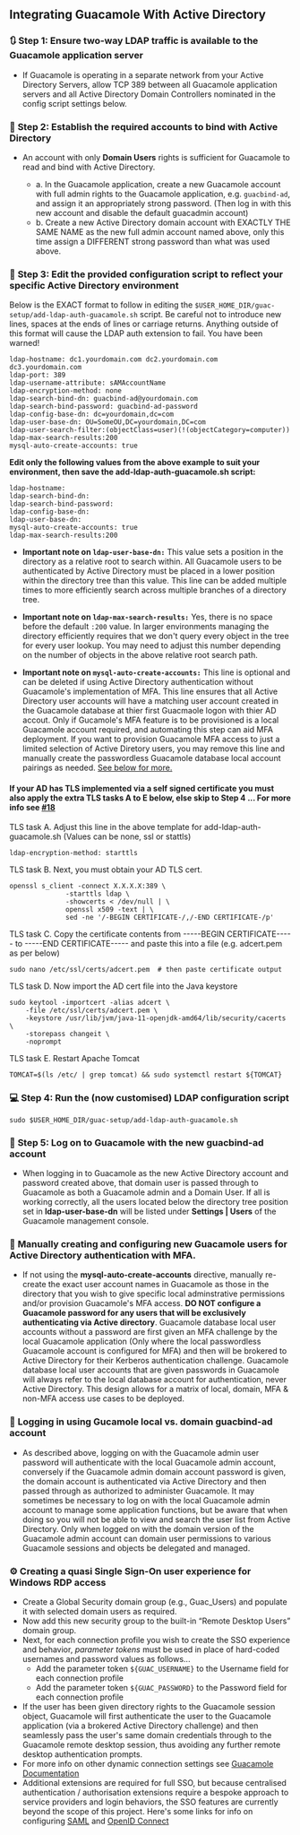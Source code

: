 ## Integrating Guacamole With Active Directory

### :arrows_clockwise: **Step 1: Ensure two-way LDAP traffic is available to the Guacamole application server**

- If Guacamole is operating in a separate network from your Active Directory Servers, allow TCP 389 between all Guacamole application servers and all Active Directory Domain Controllers nominated in the config script settings below.

### :key: **Step 2: Establish the required accounts to bind with Active Directory**

- An account with only **Domain Users** rights is sufficient for Guacamole to read and bind with Active Directory. 

   - a. In the Guacamole application, create a new Guacamole account with full admin rights to the Guacamole application, e.g. `guacbind-ad`, and assign it an appropriately strong password. (Then log in with this new account and disable the default guacadmin account)
   - b. Create a new Active Directory domain account with EXACTLY THE SAME NAME as the new full admin account named above, only this time assign a DIFFERENT strong password than what was used above. 

### :pencil: **Step 3: Edit the provided configuration script to reflect your specific Active Directory environment**

Below is the EXACT format to follow in editing the `$USER_HOME_DIR/guac-setup/add-ldap-auth-guacamole.sh` script. Be careful not to introduce new lines, spaces at the ends of lines or carriage returns. Anything outside of this format will cause the LDAP auth extension to fail. You have been warned! 

```
ldap-hostname: dc1.yourdomain.com dc2.yourdomain.com dc3.yourdomain.com
ldap-port: 389
ldap-username-attribute: sAMAccountName
ldap-encryption-method: none
ldap-search-bind-dn: guacbind-ad@yourdomain.com
ldap-search-bind-password: guacbind-ad-password
ldap-config-base-dn: dc=yourdomain,dc=com
ldap-user-base-dn: OU=SomeOU,DC=yourdomain,DC=com
ldap-user-search-filter:(objectClass=user)(!(objectCategory=computer))
ldap-max-search-results:200
mysql-auto-create-accounts: true
```

**Edit only the following values from the above example to suit your environment, then save the add-ldap-auth-guacamole.sh script:**

```
ldap-hostname:
ldap-search-bind-dn:
ldap-search-bind-password:
ldap-config-base-dn:
ldap-user-base-dn:
mysql-auto-create-accounts: true
ldap-max-search-results:200
```

- **Important note on `ldap-user-base-dn:`** This value sets a position in the directory as a relative root to search within. All Guacamole users to be authenticated by Active Directory must be placed in a lower position within the directory tree than this value. This line can be added multiple times to more efficiently search across multiple branches of a directory tree.

- **Important note on `ldap-max-search-results:`** Yes, there is no space before the default `:200` value. In larger environments managing the directory efficiently requires that we don't query every object in the tree for every user lookup. You may need to adjust this number depending on the number of objects in the above relative root search path.

- **Important note on `mysql-auto-create-accounts:`** This line is optional and can be deleted if using Active Directory authentication without Guacamole's implementation of MFA. This line ensures that all Active Directory user accounts will have a matching user account created in the Guacamole database at thier first Guacmaole logon with thier AD accout. Only if Gucamole's MFA feature is to be provisioned is a local Guacamole account required, and automating this step can aid MFA deployment. If you want to provision Guacamole MFA access to just a limited selection of Active Diretory users, you may remove this line and manually create the passwordless Guacamole database local account pairings as needed. [See below for more.](https://github.com/antoinet/Guacamole-Installer/blob/main/ACTIVE-DIRECTORY-HOW-TO.md#busts_in_silhouette-manually-creating-and-configuring-new-guacamole-users-for-active-directory-authentication-with-mfa) 

#### If your AD has TLS implemented via a self signed certificate you must also apply the extra TLS tasks A to E below, else skip to Step 4 ... For more info see [#18](https://github.com/itiligent/Guacamole-Install/issues/18)

TLS task A. Adjust this line in the above template for add-ldap-auth-guacamole.sh (Values can be none, ssl or stattls) 
```
ldap-encryption-method: starttls 
```
TLS task B. Next, you must obtain your AD TLS cert. 
```
openssl s_client -connect X.X.X.X:389 \
              -starttls ldap \
              -showcerts < /dev/null | \
              openssl x509 -text | \
              sed -ne '/-BEGIN CERTIFICATE-/,/-END CERTIFICATE-/p'
```
TLS task C. Copy the certificate contents from -----BEGIN CERTIFICATE----- to -----END CERTIFICATE----- and paste this into a file (e.g. adcert.pem as per below)
```
sudo nano /etc/ssl/certs/adcert.pem  # then paste certificate output
```

TLS task D. Now import the AD cert file into the Java keystore
```
sudo keytool -importcert -alias adcert \
	-file /etc/ssl/certs/adcert.pem \
	-keystore /usr/lib/jvm/java-11-openjdk-amd64/lib/security/cacerts \
	-storepass changeit \
	-noprompt
```
TLS task E. Restart Apache Tomcat
````
TOMCAT=$(ls /etc/ | grep tomcat) && sudo systemctl restart ${TOMCAT}
````

### :computer: **Step 4: Run the (now customised) LDAP configuration script**

```shell
sudo $USER_HOME_DIR/guac-setup/add-ldap-auth-guacamole.sh
```



### :door: **Step 5: Log on to Guacamole with the new guacbind-ad account**

- When logging in to Guacamole as the new Active Directory account and password created above, that domain user is passed through to Guacamole as both a Guacamole admin and a Domain User. If all is working correctly, all the users located below the directory tree position set in **ldap-user-base-dn** will be listed under **Settings | Users** of the Guacamole management console.

### :busts_in_silhouette: **Manually creating and configuring new Guacamole users for Active Directory authentication with MFA.**

- If not using the **mysql-auto-create-accounts** directive, manually re-create the exact user account names in Guacamole as those in the directory that you wish to give specific local adminstrative permissions and/or provision Guacamole's MFA access. **DO NOT configure a Guacamole password for any users that will be exclusively authenticating via Active directory**. Guacamole database local user accounts without a password are first given an MFA challenge by the local Guacamole application (Only where the local passwordless Guacamole account is configured for MFA) and then will be brokered to Active Directory for their Kerberos authentication challenge. Guacamole database local user accounts that are given passwords in Guacamole will always refer to the local database account for authentication, never Active Directory. This design allows for a matrix of local, domain, MFA & non-MFA access use cases to be deployed.

### :key: **Logging in using Gucamole local vs. domain guacbind-ad account**

- As described above, logging on with the Guacamole admin user password will authenticate with the local Guacamole admin account, conversely if the Guacamole admin domain account password is given, the domain account is authenticated via Active Directory and then passed through as authorized to administer Guacamole. It may sometimes be necessary to log on with the local Guacamole admin account to manage some application functions, but be aware that when doing so you will not be able to view and search the user list from Active Directory. Only when logged on with the domain version of the Guacamole admin account can domain user permissions to various Guacamole sessions and objects be delegated and managed.

### :gear: **Creating a quasi Single Sign-On user experience for Windows RDP access**

- Create a Global Security domain group (e.g., Guac_Users) and populate it with selected domain users as required. 
- Now add this new security group to the built-in “Remote Desktop Users” domain group.
- Next, for each connection profile you wish to create the SSO experience and behavior, _parameter_ _tokens_ must be used in place of hard-coded usernames and password values as follows... 
  - Add the parameter token `${GUAC_USERNAME}` to the Username field for each connection profile
  - Add the parameter token `${GUAC_PASSWORD}` to the Password field for each connection profile
- If the user has been given directory rights to the Guacamole session object, Guacamole will first authenticate the user to the Guacamole application (via a brokered Active Directory challenge) and then seamlessly pass the user's same domain credentials through to the Guacamole remote desktop session, thus avoiding any further remote desktop authentication prompts.
- For more info on other dynamic connection settings see [Guacamole Documentation](https://guacamole.apache.org/doc/gug/configuring-guacamole.html#parameter-tokens)
- Additional extensions are required for full SSO, but because centralised authentication / authorisation extensions require a bespoke approach to service providers and login behaviors, the SSO features are currently beyond the scope of this project. Here's some links for info on configuring [SAML](https://guacamole.apache.org/doc/gug/saml-auth.html#) and [OpenID Connect](https://guacamole.apache.org/doc/gug/openid-auth.html)
